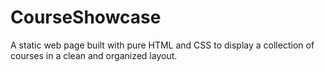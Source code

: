# CourseShowcase
A static web page built with pure HTML and CSS to display a collection of courses in a clean and organized layout.
